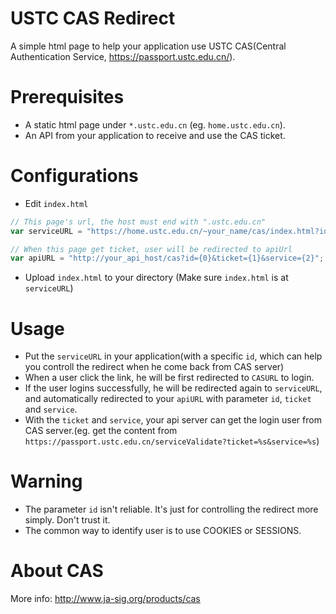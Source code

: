 # USTC CAS Redirect
A simple html page to help your application use USTC CAS(Central Authentication Service, https://passport.ustc.edu.cn/).

# Prerequisites
* A static html page under `*.ustc.edu.cn` (eg. `home.ustc.edu.cn`).
* An API from your application to receive and use the CAS ticket.

# Configurations
* Edit `index.html`
```javascript
// This page's url, the host must end with ".ustc.edu.cn"
var serviceURL = "https://home.ustc.edu.cn/~your_name/cas/index.html?id={0}";

// When this page get ticket, user will be redirected to apiUrl
var apiURL = "http://your_api_host/cas?id={0}&ticket={1}&service={2}";
```

* Upload `index.html` to your directory (Make sure `index.html` is at `serviceURL`)

# Usage
* Put the `serviceURL` in your application(with a specific `id`, which can help you controll the redirect when he come back from CAS server)
* When a user click the link, he will be first redirected to `CASURL` to login.
* If the user logins successfully, he will be redirected again to `serviceURL`, and automatically redirected to your `apiURL` with parameter `id`, `ticket` and `service`.
* With the `ticket` and `service`, your api server can get the login user from CAS server.(eg. get the content from `https://passport.ustc.edu.cn/serviceValidate?ticket=%s&service=%s`)

# Warning
* The parameter `id` isn't reliable. It's just for controlling the redirect more simply. Don't trust it.
* The common way to identify user is to use COOKIES or SESSIONS.

# About CAS
More info: http://www.ja-sig.org/products/cas